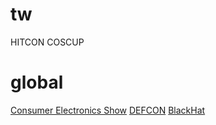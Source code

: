 # tw #
HITCON
COSCUP

# global #
[Consumer Electronics Show](http://www.ces.tech/)
[DEFCON](https://www.defcon.org/)
[BlackHat](http://www.blackhat.com/)
